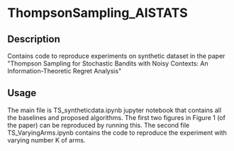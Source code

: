 # ThompsonSampling_AISTATS

## Description
Contains code to reproduce experiments on synthetic dataset in the paper "Thompson Sampling for Stochastic Bandits with Noisy Contexts: An Information-Theoretic Regret Analysis"

## Usage
The main file is TS_syntheticdata.ipynb jupyter notebook that contains all the baselines and proposed algorithms. The first two figures in Figure 1 (of the paper) can be reproduced by running this. The second file TS_VaryingArms.ipynb contains the code to reproduce the experiment with varying number K of arms.

